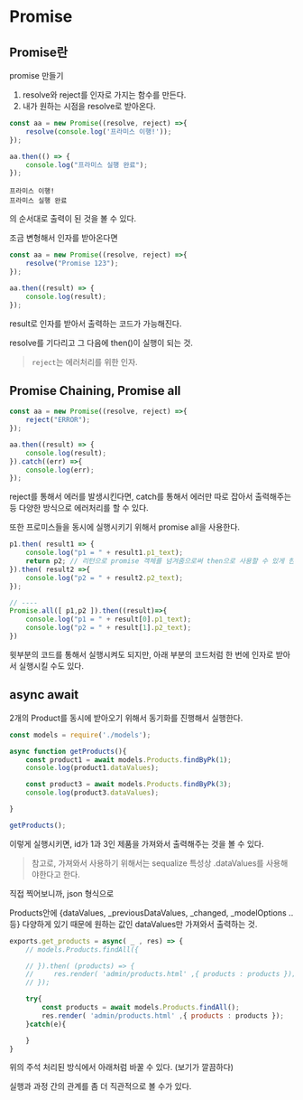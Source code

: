 # Promise

## Promise란

promise 만들기

1. resolve와 reject를 인자로 가지는 함수를 만든다.
2. 내가 원하는 시점을 resolve로 받아온다. 

```js
const aa = new Promise((resolve, reject) =>{
    resolve(console.log('프라미스 이행!'));
});

aa.then(() => {
    console.log("프라미스 실행 완료");
});
```

```
프라미스 이행!
프라미스 실행 완료
```

의 순서대로 출력이 된 것을 볼 수 있다. 

조금 변형해서 인자를 받아온다면

```js
const aa = new Promise((resolve, reject) =>{
    resolve("Promise 123");
});

aa.then((result) => {
    console.log(result);
});
```

result로 인자를 받아서 출력하는 코드가 가능해진다. 

resolve를 기다리고 그 다음에 then()이 실행이 되는 것. 

> `reject`는 에러처리를 위한 인자.




## Promise Chaining, Promise all

```js
const aa = new Promise((resolve, reject) =>{
    reject("ERROR");
});

aa.then((result) => {
    console.log(result);
}).catch((err) =>{
    console.log(err);
});
```

reject를 통해서 에러를 발생시킨다면, catch를 통해서 에러만 따로 잡아서 출력해주는 등 다양한 방식으로 에러처리를 할 수 있다. 


또한 프로미스들을 동시에 실행시키기 위해서 promise all을 사용한다.

```js
p1.then( result1 => {
    console.log("p1 = " + result1.p1_text);
    return p2; // 리턴으로 promise 객체를 넘겨줌으로써 then으로 사용할 수 있게 한다. 
}).then( result2 =>{
    console.log("p2 = " + result2.p2_text);
});

// ----
Promise.all([ p1,p2 ]).then((result)=>{
    console.log("p1 = " + result[0].p1_text);
    console.log("p2 = " + result[1].p2_text);
})
```

윗부분의 코드를 통해서 실행시켜도 되지만, 아래 부분의 코드처럼 한 번에 인자로 받아서 실행시킬 수도 있다. 

## async await

2개의 Product를 동시에 받아오기 위해서 동기화를 진행해서 실행한다.

```js
const models = require('./models');

async function getProducts(){
    const product1 = await models.Products.findByPk(1);
    console.log(product1.dataValues);

    const product3 = await models.Products.findByPk(3);
    console.log(product3.dataValues);

}

getProducts();
```

이렇게 실행시키면, id가 1과 3인 제품을 가져와서 출력해주는 것을 볼 수 있다.

> 참고로, 가져와서 사용하기 위해서는 sequalize 특성상 .dataValues를 사용해야한다고 한다. 

직접 찍어보니까, json 형식으로 

Products안에 {dataValues, _previousDataValues, _changed, _modelOptions .. 등} 다양하게 있기 때문에 원하는 값인 dataValues만 가져와서 출력하는 것.


```js
exports.get_products = async( _ , res) => {
    // models.Products.findAll({

    // }).then( (products) => {
    //     res.render( 'admin/products.html' ,{ products : products });
    // });

    try{
        const products = await models.Products.findAll();
        res.render( 'admin/products.html' ,{ products : products });
    }catch(e){

    }
}
```

위의 주석 처리된 방식에서 아래처럼 바꿀 수 있다. (보기가 깔끔하다)

실행과 과정 간의 관계를 좀 더 직관적으로 볼 수가 있다. 

